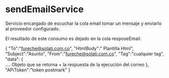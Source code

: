 # sendEmailService

Servicio encargado de escuchar la cola email tomar un mensaje y enviarlo al proveedor configurado.

El resultado de este consumo es dejado en la cola resposeEmail.



{
  "To":"fureche@solati.com.co",
  "HtmlBody":" Plantilla Html",
  "Subject":"Asunto",
  "From":"fureche@solati.com.co",
  "Tag":"cualquier tag",
    "data": {       
       .... Objeto que se retorna + la respuesta de la ejecución del correo
            },
  "APiToken":"token postmark"
}